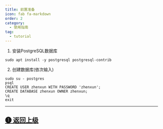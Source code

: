 ```yaml
---
title: 前置准备
icon: fab fa-markdown
order: 2
category:
  - 使用指南
tag:
  - tutorial
---
```


1. 安装PostgreSQL数据库

```
sudo apt install -y postgresql postgresql-contrib

```

2. 创建数据库(依次输入)

```
sudo su - postgres
psql
CREATE USER zhenxun WITH PASSWORD 'zhenxun';
CREATE DATABASE zhenxun OWNER zhenxun;
\q
exit
```
---

## [➊ 返回上级](../)
